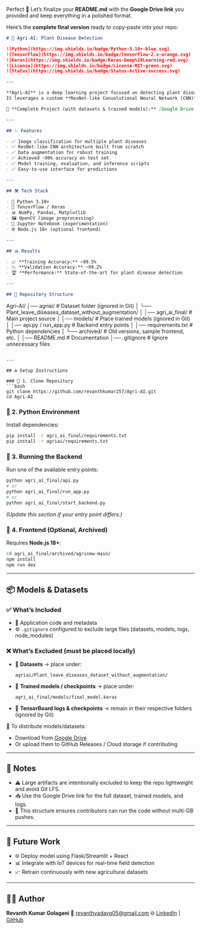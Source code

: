 Perfect 🚀 Let’s finalize your **README.md** with the **Google Drive link** you provided and keep everything in a polished format.

Here’s the **complete final version** ready to copy-paste into your repo:

```markdown
# 🌾 Agri-AI: Plant Disease Detection

![Python](https://img.shields.io/badge/Python-3.10+-blue.svg)  
![TensorFlow](https://img.shields.io/badge/TensorFlow-2.x-orange.svg)  
![Keras](https://img.shields.io/badge/Keras-Deep%20Learning-red.svg)  
![License](https://img.shields.io/badge/License-MIT-green.svg)  
![Status](https://img.shields.io/badge/Status-Active-success.svg)

---

**Agri-AI** is a deep learning project focused on detecting plant diseases from leaf images using computer vision techniques.  
It leverages a custom **ResNet-like Convolutional Neural Network (CNN)** architecture trained on agricultural datasets to classify plant health with high accuracy.

🔗 **Complete Project (with datasets & trained models):** [Google Drive Link](https://drive.google.com/drive/folders/137WIkw3wW4mebUUvjUSQlCkZunJytane)

---

## ✨ Features

- ✅ Image classification for multiple plant diseases  
- ✅ ResNet-like CNN architecture built from scratch  
- ✅ Data augmentation for robust training  
- ✅ Achieved ~99% accuracy on test set  
- ✅ Model training, evaluation, and inference scripts  
- ✅ Easy-to-use interface for predictions  

---

## 🛠️ Tech Stack

- 🐍 Python 3.10+  
- 🔶 TensorFlow / Keras  
- 📊 NumPy, Pandas, Matplotlib  
- 🖼️ OpenCV (image preprocessing)  
- 📓 Jupyter Notebook (experimentation)  
- 🌐 Node.js 18+ (optional frontend)  

---

## 📊 Results

- 📈 **Training Accuracy:** ~99.5%  
- 📉 **Validation Accuracy:** ~99.2%  
- 🏆 **Performance:** State-of-the-art for plant disease detection  

---

## 📂 Repository Structure

```

Agri-AI/
│── agriai/                          # Dataset folder (ignored in Git)
│   └── Plant_leave_diseases_dataset_without_augmentation/
│
│── agri_ai_final/                   # Main project source
│   │── models/                      # Place trained models (ignored in Git)
│   │── api.py / run_app.py          # Backend entry points
│   │── requirements.txt             # Python dependencies
│   └── archived/                    # Old versions, sample frontend, etc.
│
│── README.md                        # Documentation
│── .gitignore                       # Ignore unnecessary files

````

---

## ⚙️ Setup Instructions

### 🔹 1. Clone Repository
```bash
git clone https://github.com/revanthkumar257/Agri-AI.git
cd Agri-AI
````

### 🔹 2. Python Environment

Install dependencies:

```bash
pip install -r agri_ai_final/requirements.txt
pip install -r agriai/requirements.txt
```

### 🔹 3. Running the Backend

Run one of the available entry points:

```bash
python agri_ai_final/api.py
# or
python agri_ai_final/run_app.py
# or
python agri_ai_final/start_backend.py
```

*(Update this section if your entry point differs.)*

### 🔹 4. Frontend (Optional, Archived)

Requires **Node.js 18+**:

```bash
cd agri_ai_final/archived/agrinew-main/
npm install
npm run dev
```

---

## 📦 Models & Datasets

### ✅ What’s Included

* 📂 Application code and metadata
* ⚙️ `.gitignore` configured to exclude large files (datasets, models, logs, node_modules)

### ❌ What’s Excluded (must be placed locally)

* 📁 **Datasets** → place under:

  ```
  agriai/Plant_leave_diseases_dataset_without_augmentation/
  ```
* 🧠 **Trained models / checkpoints** → place under:

  ```
  agri_ai_final/models/final_model.keras
  ```
* 📑 **TensorBoard logs & checkpoints** → remain in their respective folders (ignored by Git)

📌 To distribute models/datasets:

* Download from [Google Drive](https://drive.google.com/drive/folders/137WIkw3wW4mebUUvjUSQlCkZunJytane)
* Or upload them to GitHub Releases / Cloud storage if contributing

---

## 📝 Notes

* ⚠️ Large artifacts are intentionally excluded to keep the repo lightweight and avoid Git LFS.
* 📥 Use the Google Drive link for the full dataset, trained models, and logs.
* 🔄 This structure ensures contributors can run the code without multi-GB pushes.

---

## 🚀 Future Work

* 🌐 Deploy model using Flask/Streamlit + React
* 📊 Integrate with IoT devices for real-time field detection
* 📈 Retrain continuously with new agricultural datasets

---

## 👨‍💻 Author

**Revanth Kumar Golagani**
📧 [revanthyadavg05@gmail.com](mailto:revanthyadavg05@gmail.com)
🌐 [LinkedIn](https://www.linkedin.com/in/revanth-kumar-golagani) | [GitHub](https://github.com/revanthkumar257)

```


